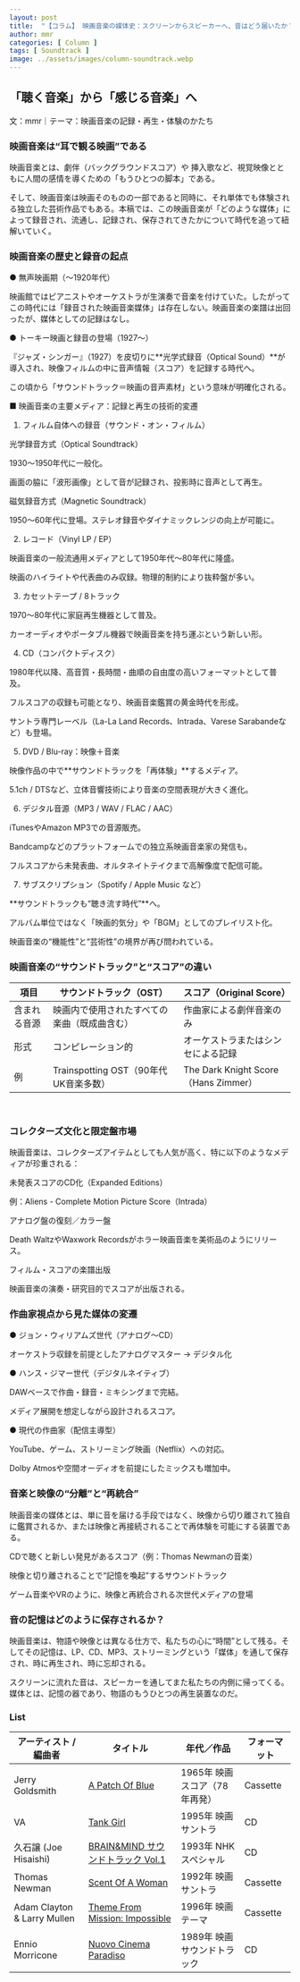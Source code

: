 ```yaml
---
layout: post
title:  "【コラム】 映画音楽の媒体史：スクリーンからスピーカーへ、音はどう届いたか？"
author: mmr
categories: [ Column ]
tags: [ Soundtrack ]
image: ../assets/images/column-soundtrack.webp
---
```


## 「聴く音楽」から「感じる音楽」へ

文：mmr｜テーマ：映画音楽の記録・再生・体験のかたち


### 映画音楽は“耳で観る映画”である
映画音楽とは、劇伴（バックグラウンドスコア）や
挿入歌など、視覚映像とともに人間の感情を導くための「もうひとつの脚本」である。

そして、映画音楽は映画そのものの一部であると同時に、それ単体でも体験される独立した芸術作品でもある。本稿では、この映画音楽が「どのような媒体」によって録音され、流通し、記録され、保存されてきたかについて時代を追って紐解いていく。

### 映画音楽の歴史と録音の起点

● 無声映画期（〜1920年代）

映画館ではピアニストやオーケストラが生演奏で音楽を付けていた。したがってこの時代には「録音された映画音楽媒体」は存在しない。映画音楽の楽譜は出回ったが、媒体としての記録はなし。

● トーキー映画と録音の登場（1927〜）

『ジャズ・シンガー』（1927）を皮切りに**光学式録音（Optical Sound）**が導入され、映像フィルムの中に音声情報（スコア）を記録する時代へ。

この頃から「サウンドトラック＝映画の音声素材」という意味が明確化される。

■ 映画音楽の主要メディア：記録と再生の技術的変遷

1. フィルム自体への録音（サウンド・オン・フィルム）

光学録音方式（Optical Soundtrack）

1930〜1950年代に一般化。

画面の脇に「波形画像」として音が記録され、投影時に音声として再生。

磁気録音方式（Magnetic Soundtrack）

1950〜60年代に登場。ステレオ録音やダイナミックレンジの向上が可能に。

2. レコード（Vinyl LP / EP）

映画音楽の一般流通用メディアとして1950年代〜80年代に隆盛。

映画のハイライトや代表曲のみ収録。物理的制約により抜粋盤が多い。

3. カセットテープ / 8トラック

1970〜80年代に家庭再生機器として普及。

カーオーディオやポータブル機器で映画音楽を持ち運ぶという新しい形。

4. CD（コンパクトディスク）

1980年代以降、高音質・長時間・曲順の自由度の高いフォーマットとして普及。

フルスコアの収録も可能となり、映画音楽鑑賞の黄金時代を形成。

サントラ専門レーベル（La-La Land Records、Intrada、Varese Sarabandeなど）も登場。

5. DVD / Blu-ray：映像＋音楽

映像作品の中で**サウンドトラックを「再体験」**するメディア。

5.1ch / DTSなど、立体音響技術により音楽の空間表現が大きく進化。

6. デジタル音源（MP3 / WAV / FLAC / AAC）

iTunesやAmazon MP3での音源販売。

Bandcampなどのプラットフォームでの独立系映画音楽家の発信も。

フルスコアから未発表曲、オルタネイトテイクまで高解像度で配信可能。

7. サブスクリプション（Spotify / Apple Music など）

**サウンドトラックも“聴き流す時代”**へ。

アルバム単位ではなく「映画的気分」や「BGM」としてのプレイリスト化。

映画音楽の“機能性”と“芸術性”の境界が再び問われている。

### 映画音楽の“サウンドトラック”と“スコア”の違い

<div class="table-border">
<table>
  <thead>
    <tr>
      <th>項目</th>
      <th>サウンドトラック（OST）</th>
      <th>スコア（Original Score）</th>
    </tr>
  </thead>
  <tbody>
    <tr>
      <td>含まれる音源</td>
      <td>映画内で使用されたすべての楽曲（既成曲含む）</td>
      <td>作曲家による劇伴音楽のみ</td>
    </tr>
    <tr>
      <td>形式</td>
      <td>コンピレーション的</td>
      <td>オーケストラまたはシンセによる記録</td>
    </tr>
    <tr>
      <td>例</td>
      <td>Trainspotting OST（90年代UK音楽多数）</td>
      <td>The Dark Knight Score（Hans Zimmer）</td>
    </tr>
  </tbody>
</table>
</div>
<br>

### コレクターズ文化と限定盤市場

映画音楽は、コレクターズアイテムとしても人気が高く、特に以下のようなメディアが珍重される：

未発表スコアのCD化（Expanded Editions）

例：Aliens - Complete Motion Picture Score（Intrada）

アナログ盤の復刻／カラー盤

Death WaltzやWaxwork Recordsがホラー映画音楽を美術品のようにリリース。

フィルム・スコアの楽譜出版

映画音楽の演奏・研究目的でスコアが出版される。

### 作曲家視点から見た媒体の変遷

● ジョン・ウィリアムズ世代（アナログ〜CD）

オーケストラ収録を前提としたアナログマスター → デジタル化

● ハンス・ジマー世代（デジタルネイティブ）

DAWベースで作曲・録音・ミキシングまで完結。

メディア展開を想定しながら設計されるスコア。

● 現代の作曲家（配信主導型）

YouTube、ゲーム、ストリーミング映画（Netflix）への対応。

Dolby Atmosや空間オーディオを前提にしたミックスも増加中。

### 音楽と映像の“分離”と“再統合”

映画音楽の媒体とは、単に音を届ける手段ではなく、映像から切り離されて独自に鑑賞されるか、または映像と再接続されることで再体験を可能にする装置である。

CDで聴くと新しい発見があるスコア（例：Thomas Newmanの音楽）

映像と切り離されることで“記憶を喚起”するサウンドトラック

ゲーム音楽やVRのように、映像と再統合される次世代メディアの登場

### 音の記憶はどのように保存されるか？

映画音楽は、物語や映像とは異なる仕方で、私たちの心に“時間”として残る。そしてその記憶は、LP、CD、MP3、ストリーミングという「媒体」を通して保存され、時に再生され、時に忘却される。

スクリーンに流れた音は、スピーカーを通してまた私たちの内側に帰ってくる。媒体とは、記憶の器であり、物語のもうひとつの再生装置なのだ。

### List

<div class="table-border">
<table>
  <thead>
    <tr>
      <th>アーティスト / 編曲者</th>
      <th>タイトル</th>
      <th>年代／作品</th>
      <th>フォーマット</th>
    </tr>
  </thead>
  <tbody>
    <tr>
      <td>Jerry Goldsmith</td>
      <td><a href="https://jp.mercari.com/item/m64740020390?afid=6142608987">A Patch Of Blue</a></td>
      <td>1965年 映画スコア（78年再発）</td>
      <td>Cassette</td>
    </tr>
    <tr>
      <td>VA</td>
      <td><a href="https://jp.mercari.com/item/m36900627106?afid=6142608987">Tank Girl</a></td>
      <td>1995年 映画サントラ</td>
      <td>CD</td>
    </tr>
    <tr>
      <td>久石譲 (Joe Hisaishi)</td>
      <td><a href="https://jp.mercari.com/item/m64537579861?afid=6142608987">BRAIN&MIND サウンドトラック Vol.1</a></td>
      <td>1993年 NHKスペシャル</td>
      <td>CD</td>
    </tr>
    <tr>
      <td>Thomas Newman</td>
      <td><a href="https://jp.mercari.com/item/m94070661611?afid=6142608987">Scent Of A Woman</a></td>
      <td>1992年 映画サントラ</td>
      <td>Cassette</td>
    </tr>
    <tr>
      <td>Adam Clayton & Larry Mullen</td>
      <td><a href="https://jp.mercari.com/item/m88603722096?afid=6142608987">Theme From Mission: Impossible</a></td>
      <td>1996年 映画テーマ</td>
      <td>Cassette</td>
    </tr>
    <tr>
      <td>Ennio Morricone</td>
      <td><a href="https://jp.mercari.com/item/m44618492590?afid=6142608987">Nuovo Cinema Paradiso</a></td>
      <td>1989年 映画サウンドトラック</td>
      <td>CD</td>
    </tr>
  </tbody>
</table>
</div>